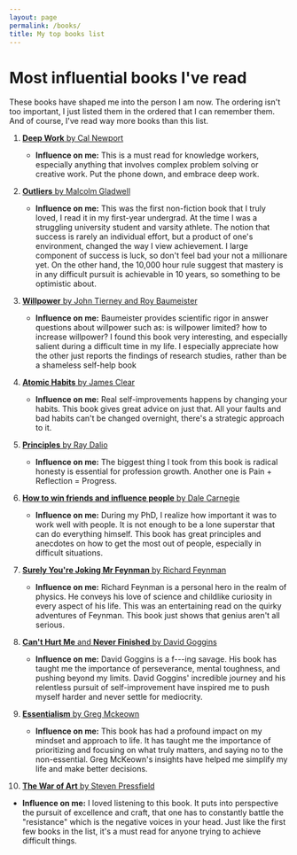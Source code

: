 ```yaml
---
layout: page
permalink: /books/
title: My top books list
---
```


# Most influential books I've read
These books have shaped me into the person I am now. The ordering isn't too important, I just listed them in the ordered that I can remember them. And of course, I've read way more books than this list.

1. [**Deep Work** by Cal Newport](https://www.amazon.ca/Deep-Work-Focused-Success-Distracted/dp/1455586692)<br>
   * **Influence on me:** This is a must read for knowledge workers, especially anything that involves complex problem solving or creative work. Put the phone down, and embrace deep work. 

2. [**Outliers** by Malcolm Gladwell](https://www.amazon.ca/Deep-Work-Focused-Success-Distracted/dp/1455586692)
   * **Influence on me:** This was the first non-fiction book that I truly loved, I read it in my first-year undergrad. At the time I was a struggling university student and varsity athlete. The notion that success is rarely an individual effort, but a product of one's environment, changed the way I view achievement. I large component of success is luck, so don't feel bad your not a millionare yet. On the other hand, the 10,000 hour rule suggest that mastery is in any difficult pursuit is achievable in 10 years, so something to be optimistic about.

3. [**Willpower** by John Tierney and Roy Baumeister](https://www.amazon.ca/Willpower-Rediscovering-Greatest-Human-Strength/dp/0143122231)
   * **Influence on me:** Baumeister provides scientific rigor in answer questions about willpower such as: is willpower limited? how to increase willpower? I found this book very interesting, and especially salient during a difficult time in my life. I especially appreciate how the other just reports the findings of research studies, rather than be a shameless self-help book

4. [**Atomic Habits** by James Clear](https://jamesclear.com/atomic-habits)
   * **Influence on me:** Real self-improvements happens by changing your habits. This book gives great advice on just that. All your faults and bad habits can't be changed overnight, there's a strategic approach to it. 
  
5. [**Principles** by Ray Dalio](https://www.amazon.ca/Principles-Life-Work-Ray-Dalio/dp/1501124021)
   * **Influence on me:** The biggest thing I took from this book is radical honesty is essential for profession growth. Another one is Pain + Reflection = Progress.

6. [**How to win friends and influence people** by Dale Carnegie](https://www.amazon.ca/How-Win-Friends-Influence-People/dp/0671027034)
   * **Influence on me:** During my PhD, I realize how important it was to work well with people. It is not enough to be a lone superstar that can do everything himself. This book has great principles and anecdotes on how to get the most out of people, especially in difficult situations.  

7. [**Surely You're Joking Mr Feynman** by Richard Feynman](https://www.amazon.ca/Surely-Youre-Joking-Mr-Feynman/dp/0393316041)
   * **Influence on me:** Richard Feynman is a personal hero in the realm of physics. He conveys his love of science and childlike curiosity in every aspect of his life. This was an entertaining read on the quirky adventures of Feynman. This book just shows that genius aren't all serious.

8. [**Can't Hurt Me** and **Never Finished** by David Goggins](https://www.amazon.ca/Cant-Hurt-Me-Master-Your/dp/1544512287)
   * **Influence on me:** David Goggins is a f---ing savage. His book has taught me the importance of perseverance, mental toughness, and pushing beyond my limits. David Goggins' incredible journey and his relentless pursuit of self-improvement have inspired me to push myself harder and never settle for mediocrity.

9. [**Essentialism** by Greg Mckeown](https://gregmckeown.com/books/essentialism/)
   * **Influence on me:** This book has had a profound impact on my mindset and approach to life. It has taught me the importance of prioritizing and focusing on what truly matters, and saying no to the non-essential. Greg McKeown's insights have helped me simplify my life and make better decisions.

10. [**The War of Art** by Steven Pressfield](https://www.amazon.ca/War-Art-Through-Creative-Battles/dp/1936891026)
   * **Influence on me:** I loved listening to this book. It puts into perspective the pursuit of excellence and craft, that one has to constantly battle the "resistance" which is the negative voices in your head. Just like the first few books in the list, it's a must read for anyone trying to achieve difficult things.